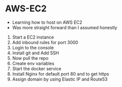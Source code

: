 # AWS-EC2

- Learning how to host on AWS EC2
- Was more straight forward than I assumed honestly

1. Start a EC2 instance
2. Add inbound rules for port 3000
3. Login to the console
4. Install git and Add SSH
5. Now pull the repo
6. Create env variables
7. Start the docker service
8. Install Nginx for default port 80 and to get https
9. Assign domain by using Elastic IP and Route53